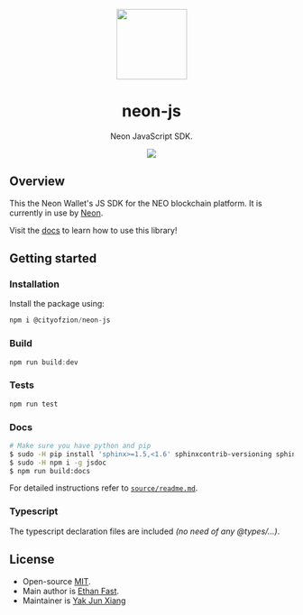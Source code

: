 <p align="center">
  <img
    src="http://res.cloudinary.com/vidsy/image/upload/v1503160820/CoZ_Icon_DARKBLUE_200x178px_oq0gxm.png"
    width="125px;">
</p>

<h1 align="center">neon-js</h1>

<p align="center">
  Neon JavaScript SDK.
</p>

<p align="center">
  <a href="https://circleci.com/gh/CityOfZion/neon-js">
    <img src="https://circleci.com/gh/CityOfZion/neon-js.svg?style=svg">
  </a>
</p>

## Overview

This the Neon Wallet's JS SDK for the NEO blockchain platform. It is currently in use by [Neon](https://github.com/CityOfZion/neon-wallet/).

Visit the [docs](https://cityofzion.io/neon-js) to learn how to use this library!

## Getting started

### Installation

Install the package using:

```js
npm i @cityofzion/neon-js
```

### Build

```js
npm run build:dev
```

### Tests

```js
npm run test
```

### Docs

```bash
# Make sure you have python and pip
$ sudo -H pip install 'sphinx>=1.5,<1.6' sphinxcontrib-versioning sphinx_rtd_theme
$ sudo -H npm i -g jsdoc
$ npm run build:docs
```

For detailed instructions refer to [`source/readme.md`](https://github.com/CityOfZion/neon-js/blob/master/source/readme.md).

### Typescript

The typescript declaration files are included _(no need of any @types/...)_.

## License

- Open-source [MIT](https://github.com/CityOfZion/neon-js/blob/master/LICENSE.md).
- Main author is [Ethan Fast](https://github.com/Ejhfast).
- Maintainer is [Yak Jun Xiang](https://github.com/snowypowers)
